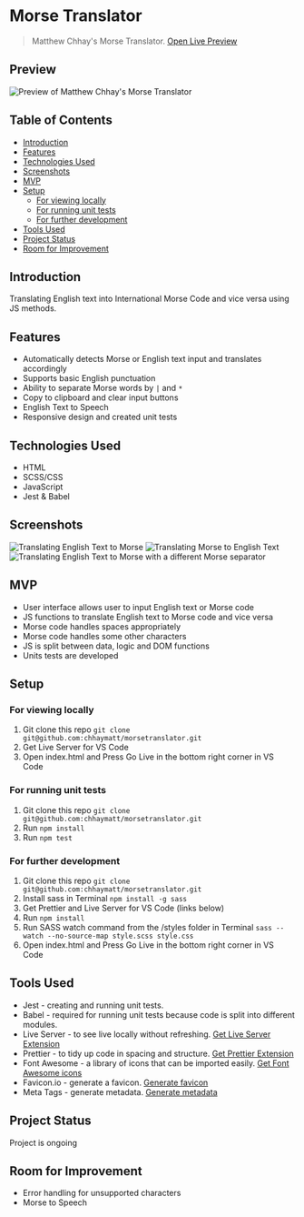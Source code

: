 # Morse Translator <!-- omit in toc -->

> Matthew Chhay's Morse Translator.
> [Open Live Preview](https://chhaymatt.github.io/morsetranslator/)

## Preview <!-- omit in toc -->

![Preview of Matthew Chhay's Morse Translator](https://i.imgur.com/l5GcnlV.png)

## Table of Contents <!-- omit in toc -->

-   [Introduction](#introduction)
-   [Features](#features)
-   [Technologies Used](#technologies-used)
-   [Screenshots](#screenshots)
-   [MVP](#mvp)
-   [Setup](#setup)
    -   [For viewing locally](#for-viewing-locally)
    -   [For running unit tests](#for-running-unit-tests)
    -   [For further development](#for-further-development)
-   [Tools Used](#tools-used)
-   [Project Status](#project-status)
-   [Room for Improvement](#room-for-improvement)

## Introduction

Translating English text into International Morse Code and vice versa using JS methods.

## Features

-   Automatically detects Morse or English text input and translates accordingly
-   Supports basic English punctuation
-   Ability to separate Morse words by `|` and `*`
-   Copy to clipboard and clear input buttons
-   English Text to Speech
-   Responsive design and created unit tests

## Technologies Used

-   HTML
-   SCSS/CSS
-   JavaScript
-   Jest & Babel

## Screenshots

![Translating English Text to Morse](https://i.imgur.com/irUCFtm.png)
![Translating Morse to English Text](https://i.imgur.com/rLu30OD.png)
![Translating English Text to Morse with a different Morse separator](https://i.imgur.com/YbhJOkN.png)

## MVP

-   User interface allows user to input English text or Morse code
-   JS functions to translate English text to Morse code and vice versa
-   Morse code handles spaces appropriately
-   Morse code handles some other characters
-   JS is split between data, logic and DOM functions
-   Units tests are developed

## Setup

### For viewing locally

1. Git clone this repo `git clone git@github.com:chhaymatt/morsetranslator.git`
2. Get Live Server for VS Code
3. Open index.html and Press Go Live in the bottom right corner in VS Code

### For running unit tests

1. Git clone this repo `git clone git@github.com:chhaymatt/morsetranslator.git`
2. Run `npm install`
3. Run `npm test`

### For further development

1. Git clone this repo `git clone git@github.com:chhaymatt/morsetranslator.git`
2. Install sass in Terminal `npm install -g sass`
3. Get Prettier and Live Server for VS Code (links below)
4. Run `npm install`
5. Run SASS watch command from the /styles folder in Terminal `sass --watch --no-source-map style.scss style.css`
6. Open index.html and Press Go Live in the bottom right corner in VS Code

## Tools Used

-   Jest - creating and running unit tests.
-   Babel - required for running unit tests because code is split into different modules.
-   Live Server - to see live locally without refreshing. [Get Live Server Extension](https://marketplace.visualstudio.com/items?itemName=ritwickdey.LiveServer)
-   Prettier - to tidy up code in spacing and structure. [Get Prettier Extension](https://marketplace.visualstudio.com/items?itemName=esbenp.prettier-vscode)
-   Font Awesome - a library of icons that can be imported easily. [Get Font Awesome icons](https://fontawesome.com/start)
-   Favicon.io - generate a favicon. [Generate favicon](https://favicon.io/favicon-generator/)
-   Meta Tags - generate metadata. [Generate metadata](https://metatags.io/)

## Project Status

Project is ongoing

## Room for Improvement

-   Error handling for unsupported characters
-   Morse to Speech
